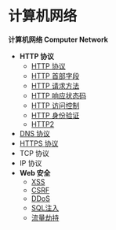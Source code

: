 # 计算机网络

**计算机网络 Computer Network**

- **HTTP 协议**
  - [HTTP 协议](http/http.md)
  - [HTTP 首部字段](http/headers.md)
  - [HTTP 请求方法](http/request-methods.md)
  - [HTTP 响应状态码](http/response-status-codes.md)
  - [HTTP 访问控制](http/access-control.md)
  - [HTTP 身份验证](http/authentication.md)
  - [HTTP2](http/http2.md)
- [DNS 协议](dns.md)
- [HTTPS 协议](https.md)
- TCP 协议
- IP 协议
- **Web 安全**
  - [XSS](frontend-security/xss.md)
  - [CSRF](frontend-security/csrf.md)
  - [DDoS](frontend-security/ddos.md)
  - [SQL注入](frontend-security/sql-injection.md)
  - [流量劫持](frontend-security/hijacking.md)